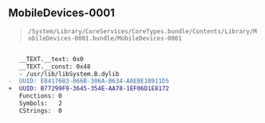 ## MobileDevices-0001

> `/System/Library/CoreServices/CoreTypes.bundle/Contents/Library/MobileDevices-0001.bundle/MobileDevices-0001`

```diff

   __TEXT.__text: 0x0
   __TEXT.__const: 0x48
   - /usr/lib/libSystem.B.dylib
-  UUID: E84176B3-066B-306A-B634-A8EBE1B911D5
+  UUID: B77299F9-3645-354E-AA78-1EF06D1E8172
   Functions: 0
   Symbols:   2
   CStrings:  0

```
